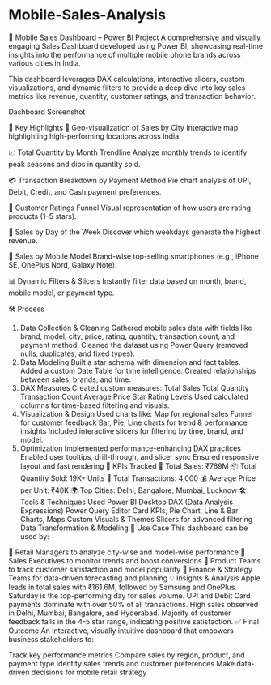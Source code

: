 # Mobile-Sales-Analysis
📱 Mobile Sales Dashboard – Power BI Project
A comprehensive and visually engaging Sales Dashboard developed using Power BI, showcasing real-time insights into the performance of multiple mobile phone brands across various cities in India.

This dashboard leverages DAX calculations, interactive slicers, custom visualizations, and dynamic filters to provide a deep dive into key sales metrics like revenue, quantity, customer ratings, and transaction behavior.

Dashboard Screenshot

🚀 Key Highlights
📍 Geo-visualization of Sales by City
Interactive map highlighting high-performing locations across India.

📈 Total Quantity by Month Trendline
Analyze monthly trends to identify peak seasons and dips in quantity sold.

💳 Transaction Breakdown by Payment Method
Pie chart analysis of UPI, Debit, Credit, and Cash payment preferences.

🌟 Customer Ratings Funnel
Visual representation of how users are rating products (1–5 stars).

📅 Sales by Day of the Week
Discover which weekdays generate the highest revenue.

📱 Sales by Mobile Model
Brand-wise top-selling smartphones (e.g., iPhone SE, OnePlus Nord, Galaxy Note).

📊 Dynamic Filters & Slicers
Instantly filter data based on month, brand, mobile model, or payment type.

🛠️ Process
1. Data Collection & Cleaning
Gathered mobile sales data with fields like brand, model, city, price, rating, quantity, transaction count, and payment method.
Cleaned the dataset using Power Query (removed nulls, duplicates, and fixed types).
2. Data Modeling
Built a star schema with dimension and fact tables.
Added a custom Date Table for time intelligence.
Created relationships between sales, brands, and time.
3. DAX Measures
Created custom measures:
Total Sales
Total Quantity
Transaction Count
Average Price
Star Rating Levels
Used calculated columns for time-based filtering and visuals.
4. Visualization & Design
Used charts like:
Map for regional sales
Funnel for customer feedback
Bar, Pie, Line charts for trend & performance insights
Included interactive slicers for filtering by time, brand, and model.
5. Optimization
Implemented performance-enhancing DAX practices
Enabled user tooltips, drill-through, and slicer sync
Ensured responsive layout and fast rendering
📌 KPIs Tracked
🧾 Total Sales: ₹769M
📦 Total Quantity Sold: 19K+ Units
💼 Total Transactions: 4,000
💰 Average Price per Unit: ₹40K
🌍 Top Cities: Delhi, Bangalore, Mumbai, Lucknow
🛠️ Tools & Techniques Used
Power BI Desktop
DAX (Data Analysis Expressions)
Power Query Editor
Card KPIs, Pie Chart, Line & Bar Charts, Maps
Custom Visuals & Themes
Slicers for advanced filtering
Data Transformation & Modeling
💼 Use Case
This dashboard can be used by:

🔹 Retail Managers to analyze city-wise and model-wise performance
🔹 Sales Executives to monitor trends and boost conversions
🔹 Product Teams to track customer satisfaction and model popularity
🔹 Finance & Strategy Teams for data-driven forecasting and planning
💡 Insights & Analysis
Apple leads in total sales with ₹161.6M, followed by Samsung and OnePlus.
Saturday is the top-performing day for sales volume.
UPI and Debit Card payments dominate with over 50% of all transactions.
High sales observed in Delhi, Mumbai, Bangalore, and Hyderabad.
Majority of customer feedback falls in the 4-5 star range, indicating positive satisfaction.
✅ Final Outcome
An interactive, visually intuitive dashboard that empowers business stakeholders to:

Track key performance metrics
Compare sales by region, product, and payment type
Identify sales trends and customer preferences
Make data-driven decisions for mobile retail strategy
